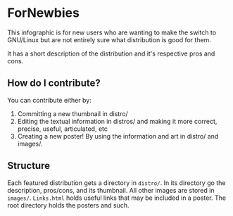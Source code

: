 ForNewbies
==========

This infographic is for new users who are wanting to make the switch to GNU/Linux but are not entirely sure what distribution is good for them.

It has a short description of the distribution and it's respective pros and cons.

## How do I contribute?

You can contribute either by:

1. Committing a new thumbnail in distro/
2. Editing the textual information in distros/ and making it more correct, precise, useful, articulated, etc
3. Creating a new poster! By using the information and art in distro/ and images/.

## Structure

Each featured distribution gets a directory in `distro/`. In its directory go the description, pros/cons, and its thumbnail. All other images are stored in `images/`. `Links.html` holds useful links that may be included in a poster. The root directory holds the posters and such.
